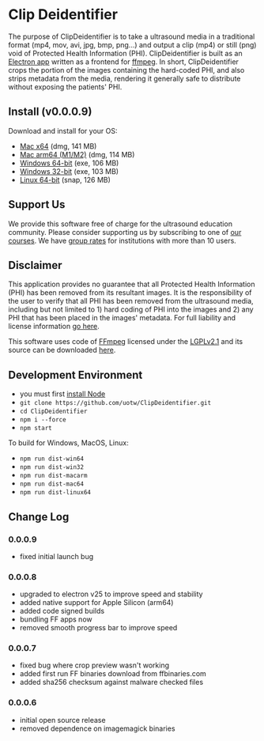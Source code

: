 # Clip Deidentifier
The purpose of ClipDeidentifier is to take a ultrasound media in a traditional format (mp4, mov, avi, jpg, bmp, png...) and output a clip (mp4) or still (png) void of Protected Health Information (PHI). ClipDeidentifier is built as an [Electron app](https://electronjs.org/) written as a frontend for [ffmpeg](https://www.ffmpeg.org/). In short, ClipDeidentifier crops the portion of the images containing the hard-coded PHI, and also strips metadata from the media, rendering it generally safe to distribute without exposing the patients' PHI.

## Install (v0.0.0.9)
Download and install for your OS:
- [Mac x64](https://d25ixnv6uinqzi.cloudfront.net/Anonymizer/CD.Installer.v0.9.x64.dmg) (dmg, 141 MB)
- [Mac arm64 (M1/M2)](https://d25ixnv6uinqzi.cloudfront.net/Anonymizer/CD.Installer.v0.9.arm64.dmg) (dmg, 114 MB)
- [Windows 64-bit](https://d25ixnv6uinqzi.cloudfront.net/Anonymizer/CD.installer.v0.0.9.exe) (exe, 106 MB)
- [Windows 32-bit](https://d25ixnv6uinqzi.cloudfront.net/Anonymizer/CD.installer.v0.0.9.ia32.exe) (exe, 103 MB)
- [Linux 64-bit](https://d25ixnv6uinqzi.cloudfront.net/Anonymizer/ClipDeidentifier_0.0.8_amd64.snap) (snap, 126 MB)

## Support Us
We provide this software free of charge for the ultrasound education community. Please consider supporting us by subscribing to one of [our courses](https://courses.coreultrasound.com/). We have [group rates](https://analytics.coreultrasound.com/grouprate/) for institutions with more than 10 users.

## Disclaimer
This application provides no guarantee that all Protected Health Information (PHI) has been removed from its resultant images. It is the responsibility of the user to verify that all PHI has been removed from the ultrasound media, including but not limited to 1) hard coding of PHI into the images and 2) any PHI that has been placed in the images' metadata. For full liability and license information [go here](https://github.com/uotw/ClipDeidentifier/blob/master/LICENSE.md). 

This software uses code of <a href=http://ffmpeg.org>FFmpeg</a> licensed under the <a href=http://www.gnu.org/licenses/old-licenses/lgpl-2.1.html>LGPLv2.1</a> and its source can be downloaded <a href=link_to_your_sources>here</a>.

## Development Environment
- you must first [install Node](https://nodejs.org/en/download/)
- `git clone https://github.com/uotw/ClipDeidentifier.git`
- `cd ClipDeidentifier`
- `npm i --force`
- `npm start`

To build for Windows, MacOS, Linux:
- `npm run dist-win64`
- `npm run dist-win32`
- `npm run dist-macarm`
- `npm run dist-mac64`
- `npm run dist-linux64`

## Change Log
### 0.0.0.9
- fixed initial launch bug

### 0.0.0.8
- upgraded to electron v25 to improve speed and stability
- added native support for Apple Silicon (arm64)
- added code signed builds
- bundling FF apps now
- removed smooth progress bar to improve speed

### 0.0.0.7
- fixed bug where crop preview wasn't working
- added first run FF binaries download from ffbinaries.com
- added sha256 checksum against malware checked files

### 0.0.0.6
- initial open source release
- removed dependence on imagemagick binaries